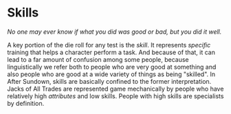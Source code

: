 # Skills
_No one may ever know if what you did was good or bad, but you did it well._

A key portion of the die roll for any test is the _skill_. It represents _specific_ training that helps a character perform a task. And because of that, it can lead to a far amount of confusion among some people, because linguistically we refer both to people who are very good at something and also people who are good at a wide variety of things as being "skilled". In After Sundown, skills are basically confined to the former interpretation. Jacks of All Trades are represented game mechanically by people who have relatively high _attributes_ and low skills. People with high skills are specialists by definition.
